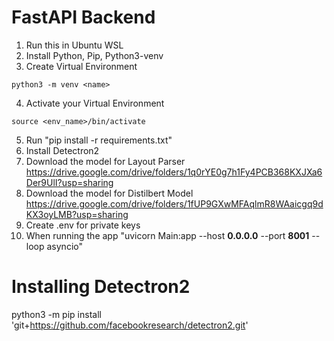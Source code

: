 # FastAPI Backend

1. Run this in Ubuntu WSL 
2. Install Python, Pip, Python3-venv
3. Create Virtual Environment 
```
python3 -m venv <name>
```
4. Activate your Virtual Environment
```
source <env_name>/bin/activate
```
5. Run "pip install -r requirements.txt"
6. Install Detectron2
7. Download the model for Layout Parser https://drive.google.com/drive/folders/1q0rYE0g7h1Fy4PCB368KXJXa6Der9UlI?usp=sharing
8. Download the model for Distilbert Model https://drive.google.com/drive/folders/1fUP9GXwMFAqlmR8WAaicgq9dKX3oyLMB?usp=sharing
9. Create .env for private keys
10. When running the app "uvicorn Main:app --host **0.0.0.0** --port **8001** --loop asyncio"



# Installing Detectron2
python3 -m pip install 'git+https://github.com/facebookresearch/detectron2.git'

